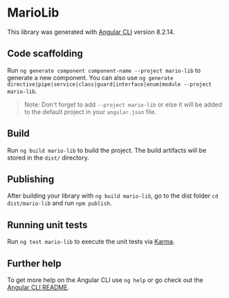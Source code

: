 # MarioLib

This library was generated with [Angular CLI](https://github.com/angular/angular-cli) version 8.2.14.

## Code scaffolding

Run `ng generate component component-name --project mario-lib` to generate a new component. You can also use `ng generate directive|pipe|service|class|guard|interface|enum|module --project mario-lib`.
> Note: Don't forget to add `--project mario-lib` or else it will be added to the default project in your `angular.json` file. 

## Build

Run `ng build mario-lib` to build the project. The build artifacts will be stored in the `dist/` directory.

## Publishing

After building your library with `ng build mario-lib`, go to the dist folder `cd dist/mario-lib` and run `npm publish`.

## Running unit tests

Run `ng test mario-lib` to execute the unit tests via [Karma](https://karma-runner.github.io).

## Further help

To get more help on the Angular CLI use `ng help` or go check out the [Angular CLI README](https://github.com/angular/angular-cli/blob/master/README.md).
